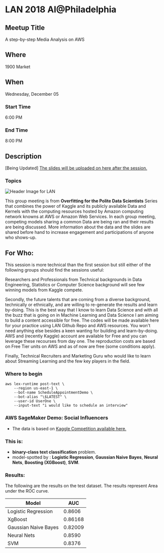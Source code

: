 # LAN 2018 AI@Philadelphia
## Meetup Title
A step-by-step Media Analysis on AWS
## Where
1900 Market
## When
Wednesday, December 05

### Start Time
6:00 PM
### End Time
8:00 PM
## Description
[Being Updated]
[The slides will be uploaded on here after the session.](https://github.com/lotusxai/LAN-Workshops)


### Topics




![Header Image for LAN ](./img/lan_overfitting.png)

This group meeting is from **Overfitting for the Polite Data Scientists** Series that combines the power of Kaggle and its publicly available Data and Kernels with the computing resources hosted by Amazon computing network knowns at AWS or Amazon Web Services. In each group meeting, competing models sharing a common Data are being ran and their results are being discussed. More information about the data and the slides are shared before hand to increase engagement and participations of anyone who shows-up.


## For Who:
This session is more technical than the first session but still either of the following groups should find the sessions useful:

Researchers and Professionals from Technical backgrounds in Data Engineering, Statistics or Computer Science background will see few winning models from Kaggle compete.

Secondly, the future talents that are coming from a diverse background, technically or ethnically, and are willing to re-generate the results and learn by-doing. This is the best way that I know to learn Data Science and with all the buzz that is going on in Machine Learning and Data Science I am aiming to build a content accessible for free. The codes will be made available here for your practice using LAN Github Repo and AWS resources. You won't need anything else besides a keen wanting for building and learn-by-doing. AWS and (recently Kaggle) account are available for Free and you can leverage these recourses from day one. The reproduction costs are based on Free Tier units on AWS and as of now are free (some conditions apply).

Finally, Technical Recruiters and Marketing Guru who would like to learn about Streaming Learning and the few key players in the field.


### Where to begin
```
aws lex-runtime post-text \
    --region us-east-1 \
    --bot-name ScheduleAppointmentDemo \
    --bot-alias "\$LATEST" \
    --user-id UserOne \
    --input-text "i would like to schedule an interview"
```


### AWS SageMaker Demo: Social Influencers
 - The data is based on [Kaggle Competition available here.](https://www.kaggle.com/c/predict-who-is-more-influential-in-a-social-network)

### This is:

 - **binary-class text classification** problem.
 - model-spotted by : **Logistic Regression**, **Gaussian Naive Bayes**, **Neural Nets**, **Boosting (XGBoost)**, **SVM**.

### Results:
 The following are the results on the test dataset. The results represent Area under the ROC curve.

| Model  | AUC |
| ------------- | ------------- |
| Logistic Regression  | 0.8606  |
| XgBoost  | 0.86168 |
| Gaussian Naive Bayes  | 0.82009  |
| Neural Nets  | 0.8590 |
| SVM  | 0.8376  |
